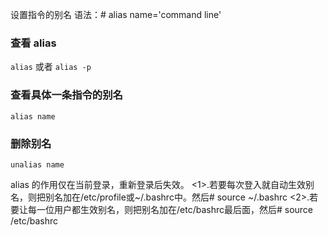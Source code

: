 设置指令的别名
语法：#  alias name='command line'

### 查看 alias
`alias` 或者 `alias -p`

### 查看具体一条指令的别名
`alias name`

### 删除别名
`unalias name`

alias 的作用仅在当前登录，重新登录后失效。
<1>.若要每次登入就自动生效别名，则把别名加在/etc/profile或~/.bashrc中。然后# source ~/.bashrc
<2>.若要让每一位用户都生效别名，则把别名加在/etc/bashrc最后面，然后# source /etc/bashrc